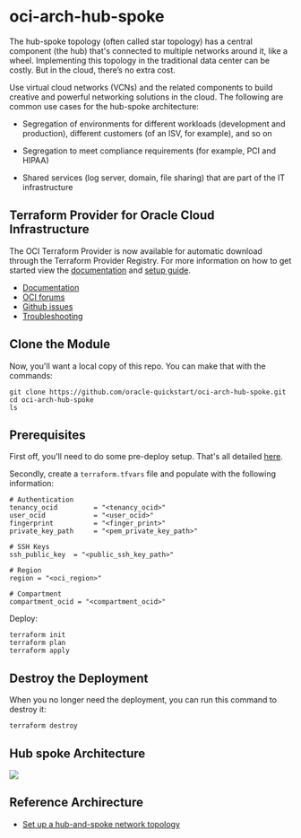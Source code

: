 # oci-arch-hub-spoke

The hub-spoke topology (often called star topology) has a central component (the hub) that's connected to multiple networks around it, like a wheel. Implementing this topology in the traditional data center can be costly. But in the cloud, there’s no extra cost.

Use virtual cloud networks (VCNs) and the related components to build creative and powerful networking solutions in the cloud. The following are common use cases for the hub-spoke architecture:

- Segregation of environments for different workloads (development and production), different customers (of an ISV, for example), and so on

- Segregation to meet compliance requirements (for example, PCI and HIPAA)

- Shared services (log server, domain, file sharing) that are part of the IT infrastructure

## Terraform Provider for Oracle Cloud Infrastructure
The OCI Terraform Provider is now available for automatic download through the Terraform Provider Registry. 
For more information on how to get started view the [documentation](https://www.terraform.io/docs/providers/oci/index.html) 
and [setup guide](https://www.terraform.io/docs/providers/oci/guides/version-3-upgrade.html).

* [Documentation](https://www.terraform.io/docs/providers/oci/index.html)
* [OCI forums](https://cloudcustomerconnect.oracle.com/resources/9c8fa8f96f/summary)
* [Github issues](https://github.com/terraform-providers/terraform-provider-oci/issues)
* [Troubleshooting](https://www.terraform.io/docs/providers/oci/guides/guides/troubleshooting.html)

## Clone the Module
Now, you'll want a local copy of this repo. You can make that with the commands:

    git clone https://github.com/oracle-quickstart/oci-arch-hub-spoke.git
    cd oci-arch-hub-spoke
    ls

## Prerequisites
First off, you'll need to do some pre-deploy setup.  That's all detailed [here](https://github.com/cloud-partners/oci-prerequisites).

Secondly, create a `terraform.tfvars` file and populate with the following information:

```
# Authentication
tenancy_ocid         = "<tenancy_ocid>"
user_ocid            = "<user_ocid>"
fingerprint          = "<finger_print>"
private_key_path     = "<pem_private_key_path>"

# SSH Keys
ssh_public_key  = "<public_ssh_key_path>"

# Region
region = "<oci_region>"

# Compartment
compartment_ocid = "<compartment_ocid>"

````

Deploy:

    terraform init
    terraform plan
    terraform apply

## Destroy the Deployment
When you no longer need the deployment, you can run this command to destroy it:

    terraform destroy

## Hub spoke Architecture

![](./images/hub-spoke-diagram.png)


## Reference Archirecture

- [Set up a hub-and-spoke network topology](https://docs.oracle.com/en/solutions/hub-spoke-network/index.html)
